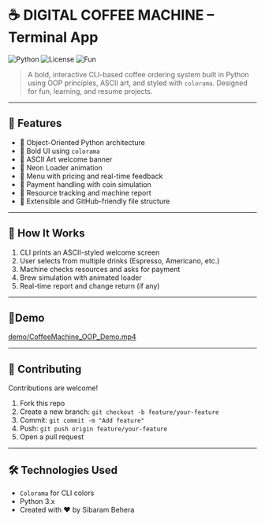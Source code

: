 # ☕ DIGITAL COFFEE MACHINE – Terminal App

![Python](https://img.shields.io/badge/Python-3.6%2B-blue)  ![License](https://img.shields.io/badge/License-MIT-green)    ![Fun](https://img.shields.io/badge/Fun-100%25-red)

> A bold, interactive CLI-based coffee ordering system built in Python using OOP principles, ASCII art, and styled with `colorama`. Designed for fun, learning, and resume projects.

---

## 🚀 Features

- 🔸 Object-Oriented Python architecture
- 🔸 Bold UI using `colorama`
- 🔸 ASCII Art welcome banner
- 🔸 Neon Loader animation
- 🔸 Menu with pricing and real-time feedback
- 🔸 Payment handling with coin simulation
- 🔸 Resource tracking and machine report
- 🔸 Extensible and GitHub-friendly file structure

---

## 🧠 How It Works

1. CLI prints an ASCII-styled welcome screen
2. User selects from multiple drinks (Espresso, Americano, etc.)
3. Machine checks resources and asks for payment
4. Brew simulation with animated loader
5. Real-time report and change return (if any)
   
---

## 🎥Demo
[demo/CoffeeMachine_OOP_Demo.mp4](https://github.com/user-attachments/assets/f71e5941-9f23-453c-8b2d-b5608d812710)

---

## 🤝 Contributing
Contributions are welcome!
1. Fork this repo
2. Create a new branch: `git checkout -b feature/your-feature`
3. Commit: `git commit -m "Add feature"`
4. Push: `git push origin feature/your-feature`
5. Open a pull request

---

## 🛠️ Technologies Used
- `Colorama` for CLI colors
- Python 3.x
- Created with ❤️ by Sibaram Behera

